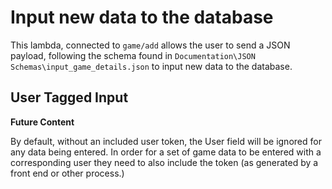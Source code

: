 # Input new data to the database

This lambda, connected to `game/add` allows the user to send a JSON payload, following the schema found in `Documentation\JSON Schemas\input_game_details.json` to input new data to the database.

## User Tagged Input

**Future Content**

By default, without an included user token, the User field will be ignored for any data being entered. In order for a set of game data to be entered with a corresponding user they need to also include the token (as generated by a front end or other process.)
